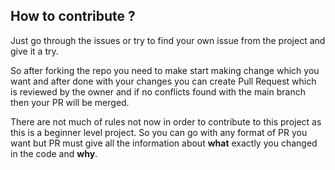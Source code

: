 ## How to contribute ? 

Just go through the issues or try to find your own issue from the project and give it a try.

So after forking the repo you need to make start making change which you want and after done with your changes you can create Pull Request which is reviewed
by the owner and if no conflicts found with the main branch then your PR will be merged.

There are not much of rules not now in order to contribute to this project as this is a beginner level project.
So you can go with any format of PR you want but PR must give all the information about **what** exactly you changed in the code and **why**.
